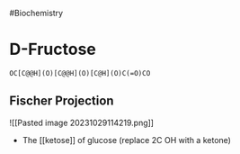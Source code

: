#Biochemistry 
# D-Fructose
```smiles
OC[C@@H](O)[C@@H](O)[C@H](O)C(=O)CO
```
## Fischer Projection
![[Pasted image 20231029114219.png]]
* The [[ketose]] of glucose (replace 2C OH with a ketone)